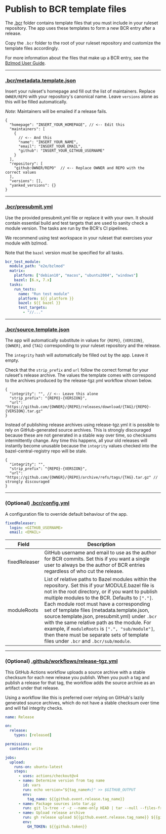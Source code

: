 # Publish to BCR template files

The [.bcr](.bcr) folder contains template files that you must include in your ruleset repository.
The app uses these templates to form a new BCR entry after a release.

Copy the `.bcr` folder to the root of your ruleset repository and customize the template files accordingly.

For more information about the files that make up a BCR entry, see the [Bzlmod User Guide](https://docs.bazel.build/versions/main/bzlmod.html).

---

### [.bcr/metadata.template.json](.bcr/metadata.template.json)

Insert your ruleset's homepage and fill out the list of maintainers. Replace `OWNER/REPO` with your repository's
canonical name. Leave `versions` alone as this will be filled automatically.

_Note_: Maintainers will be emailed if a release fails.

```jsonc
{
  "homepage": "INSERT_YOUR_HOMEPAGE", // <-- Edit this
  "maintainers": [
    {
      // <-- And this
      "name": "INSERT_YOUR_NAME",
      "email": "INSERT_YOUR_EMAIL",
      "github": "INSERT_YOUR_GITHUB_USERNAME"
    }
  ],
  "repository": [
    "github:OWNER/REPO"  // <-- Replace OWNER and REPO with the correct values
  ],
  "versions": [],
  "yanked_versions": {}
}
```

---

### [.bcr/presubmit.yml](.bcr/presubmit.yml)

Use the provided presubmit.yml file or replace it with your own. It should contain
essential build and test targets that are used to sanity check a module version.
The tasks are run by the BCR's CI pipelines.

We recommend using test workspace in your ruleset that exercises your module
with bzlmod.

Note that the `bazel` version must be specified for all tasks.

```yaml
bcr_test_module:
  module_path: "e2e/bzlmod"
  matrix:
    platform: ["debian10", "macos", "ubuntu2004", "windows"]
    bazel: [6.x, 7.x]
  tasks:
    run_tests:
      name: "Run test module"
      platform: ${{ platform }}
      bazel: ${{ bazel }}
      test_targets:
        - "//..."
```

---

### [.bcr/source.template.json](.bcr/source.template.json)

The app will automatically substitute in values for `{REPO}`, `{VERSION}`, `{OWNER}`, and `{TAG}`
corresponding to your ruleset repository and the release.

The `integrity` hash will automatically be filled out by the app. Leave it empty.

Check that the `strip_prefix` and `url` follow the correct format for your ruleset's release
archive. The values the template comes with correspond to the archives produced by the
release-tgz.yml workflow shown below.

```jsonc
{
  "integrity": "", // <-- Leave this alone
  "strip_prefix": "{REPO}-{VERSION}",
  "url": "https://github.com/{OWNER}/{REPO}/releases/download/{TAG}/{REPO}-{VERSION}.tar.gz"
}
```

Instead of publishing release archives using release-tgz.yml it is possible to rely on
GitHub-generated source archives. This is strongly discouraged because these are not generated in a
stable way over time, so checksums intermittently change. Any time this happens, all your old
releases will instantly become unusable because the `integrity` values checked into the
bazel-central-registry repo will be stale.

```jsonc
{
  "integrity": "",
  "strip_prefix": "{REPO}-{VERSION}",
  "url": "https://github.com/{OWNER}/{REPO}/archive/refs/tags/{TAG}.tar.gz" // strongly discouraged
}
```

---

### (Optional) [.bcr/config.yml](.bcr/config.yml)

A configuration file to override default behaviour of the app.

```yaml
fixedReleaser:
  login: <GITHUB_USERNAME>
  email: <EMAIL>
```

| Field         | Description                                                                                                                                                                  |
| ------------- | ---------------------------------------------------------------------------------------------------------------------------------------------------------------------------- |
| fixedReleaser | GitHub username and email to use as the author for BCR commits. Set this if you want a single user to always be the author of BCR entries regardless of who cut the release. |
| moduleRoots | List of relative paths to Bazel modules within the repository. Set this if your MODULE.bazel file is not in the root directory, or if you want to publish multiple modules to the BCR. Defaults to `["."]`. Each module root must have a corresponding set of template files (metadata.template.json, source.template.json, presubmit.yml) under `.bcr` with the same relative path as the module. For example, if `moduleRoots` is `[".", "sub/module"]`, then there must be separate sets of template files under `.bcr` and `.bcr/sub/module`.  |

---

### (Optional) [.github/workflows/release-tgz.yml](.github/workflows/release-tgz.yml)

This GitHub Actions workflow uploads a source archive with a stable checksum for each new release
you publish. When you push a tag and publish a release for that tag, the workflow adds the source
archive as an artifact under that release.

Using a workflow like this is preferred over relying on GitHub's lazily generated source archives,
which do not have a stable checksum over time and will fail integrity checks.

```yaml
name: Release

on:
  release:
    types: [released]

permissions:
  contents: write

jobs:
  upload:
    runs-on: ubuntu-latest
    steps:
      - uses: actions/checkout@v4
      - name: Determine version from tag name
        id: vars
        run: echo version="${tag_name#v}" >> $GITHUB_OUTPUT
        env:
          tag_name: ${{github.event.release.tag_name}}
      - name: Package sources into tar.gz
        run: git ls-tree -r -z --name-only HEAD | tar --null --files-from=- --transform="flags=r;s:^:${{github.event.repository.name}}-${{steps.vars.outputs.version}}/:" --sort=name --mtime=2030-01-01T00:00:00Z --owner=0 --group=0 --numeric-owner --create --gzip --file=${{github.event.repository.name}}-${{steps.vars.outputs.version}}.tar.gz
      - name: Upload release archive
        run: gh release upload ${{github.event.release.tag_name}} ${{github.event.repository.name}}-${{steps.vars.outputs.version}}.tar.gz
        env:
          GH_TOKEN: ${{github.token}}
```
